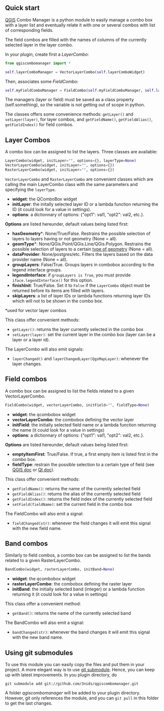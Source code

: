 ## Quick start

[QGIS](http://www.qgis.org) Combo Manager is a python module to easily manage a combo box with
a layer list and eventually relate it with one or several combos with
list of corresponding fields.

The field combos are filled with the names of columns of the currently
selected layer in the layer combo.

In your plugin, create first a _LayerCombo_:

```python
from qgiscombomanager import *

self.layerComboManager = VectorLayerCombo(self.layerComboWidget)
```


Then, associates some _FieldCombo_:

```python
self.myFieldComboManager = FieldCombo(self.myFieldComboManager, self.layerComboManager)
```


The managers (layer or field) must be saved as a class property (self.something), so the variable is not
getting out of scope in python.

The classes offers some convenience methods: `getLayer()` and `setLayer(layer)`, for layer combos, and `getFieldName()`, `getFieldAlias()`, `getFieldIndex()` for field combos.


## Layer Combos

A combo box can be assigned to list the layers. Three classes are available:

```python
LayerCombo(widget, initLayer="", options={}, layerType=None)
VectorLayerCombo(widget, initLayer="", options={})
RasterLayerCombo(widget, initLayer="", options={})
```

`VectorLayerCombo` and `RasterLayerCombo` are convenient classes which are calling the main LayerCombo class with the same parameters and specifying the `layerType`.

* **widget**: the QComboBox widget
* **initLayer**: the initally selected layer ID or a lambda function returning the ID (it could look for a value in settings).
* **options**: a dictionnary of options: {"opt1": val1, "opt2": val2, etc.}.

**Options** are listed hereunder, default values being listed first:
* **hasGeometry***: None/True/False. Restrains the possible selection of layers to layers having or not geometry (None = all).
* **geomType***: None/QGis.Point/QGis.Line/QGis.Polygon. Restrains the possible selection of layers to a certain [type of geometry](http://qgis.org/api/classQGis.html#a09947eb19394302eeeed44d3e81dd74b) (None = all).
* **dataProvider**: None/postgres/etc. Filters the layers based on the data provider name (None = all).
* **groupLayers**: False/True. Groups layers in combobox according to the legend interface groups.
* **legendInterface**: if `groupLayers is True`, you must provide `iface.legendInterface()` for this option.
* **finishInit**: True/False. Set it to  `False` if the `LayerCombo` object must be returned before its items are filled with layers.
* **skipLayers**: a list of layer IDs or lambda functions returning layer IDs which will not to be shown in the combo box.

*used for vector layer combos

This class offer convenient methods:

* `getLayer()`: returns the layer currently selected in the combo box
* `setLayer(layer)`: set the current layer in the combo box (layer can be a layer or a layer id).

The LayerCombo will also emit signals:

* `layerChanged()` and `layerChangedLayer(QgsMapLayer)`: whenever the layer changes.


## Field combos

A combo box can be assigned to list the fields related to a given VectorLayerCombo.

```python
FieldCombo(widget, vectorLayerCombo, initField="", fieldType=None)
```

* **widget**: the qcombobox widget
* **vectorLayerCombo**: the combobox defining the vector layer
* **initField**: the initially selected field name or a lambda function returning the name (it could look for a value in settings)
* **options**: a dictionnary of options: {"opt1": val1, "opt2": val2, etc.}.

**Options** are listed hereunder, default values being listed first:
* **emptyItemFirst**: True/False. If true, a first empty item is listed first in the combo box.
* **fieldType**: restrain the possible selection to a certain type of field (see [QGIS doc](http://qgis.org/api/classQgsField.html#a00409d57dc65d6155c6d08085ea6c324) or [Qt doc](http://developer.qt.nokia.com/doc/qt-4.8/qmetatype.html#Type-enum)).

This class offer convenient methods:
* `getFieldName()`: returns the name of the currently selected field
* `getFieldAlias()`: returns the alias of the currently selected field
* `getFieldIndex()`: returns the field index of the currently selected field
* `setField(fieldName)`: set the current field in the combo box

The FieldCombo will also emit a signal:

* `fieldChanged(str)`: whenever the field changes it will emit this signal with the new field name.

## Band combos

Similarly to field combos, a combo box can be assigned to list the bands related to a given RasterLayerCombo.

```python
BandCombo(widget, rasterLayerCombo, initBand=None)
```
* **widget**: the qcombobox widget
* **rasterLayerCombo**: the combobox defining the raster layer
* **initBand**: the initially selected band (integer) or a lambda function returning it (it could look for a value in settings)

This class offer a convenient method:
* `getBand()`: returns the name of the currently selected band

The BandCombo will also emit a signal:

* `bandChanged(str)`: whenever the band changes it will emit this signal with the new band name.

## Using git submodules

To use this module you can easily copy the files and put them in your project.
A more elegant way is to use [git submodule](http://git-scm.com/book/en/Git-Tools-Submodules). Hence, you can keep up with latest improvements. In you plugin directory, do

```
git submodule add git://github.com/3nids/qgiscombomanager.git
```

A folder _qgiscombomanager_ will be added to your plugin directory. However, git only references the module, and you can `git pull` in this folder to get the last changes.
